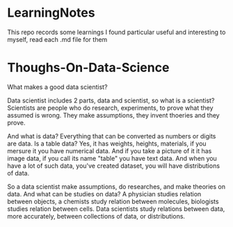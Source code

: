 # LearningNotes

This repo records some learnings I found particular useful and interesting to myself, read each .md file for them


# Thoughs-On-Data-Science
What makes a good data scientist?

Data scientist includes 2 parts, data and scientist, so what is a scientist? Scientists are people who do research, experiments, to prove what they assumed is wrong. They make assumptions, they invent thoeries and they prove.

And what is data? Everything that can be converted as numbers or digits are data. Is a table data? Yes, it has weights, heights, materials, if you mersure it you have numerical data. And if you take a picture of it it has image data, if you call its name "table" you have text data. And when you have a lot of such data, you've created dataset, you will have distributions of data.

So a data scientist make assumptions, do researches, and make theories on data. And what can be studies on data? A physician studies relation between objects, a chemists study relation between molecules, biologists studies relation between cells. Data scientists study relations between data, more accurately, between collections of data, or distributions.
